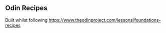 Odin Recipes
------------

Built whilst following https://www.theodinproject.com/lessons/foundations-recipes
